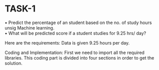 # TASK-1

  • Predict the percentage of an student based on the no. of study hours unsig Machine learning.                             
  • What will be predicted score if a student studies for 9.25 hrs/ day?

Here are the requirements:
Data is given 
9.25 hours per day.

Coding and Implementation:
First we need to import all the required libraries. This coding part is divided into four sections  in order to get the solution.
